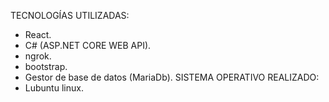 TECNOLOGÍAS UTILIZADAS:
 - React.
 - C# (ASP.NET CORE WEB API).
 - ngrok.
 - bootstrap.
 - Gestor de base de datos (MariaDb).
SISTEMA OPERATIVO REALIZADO:
 - Lubuntu linux.
